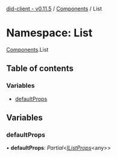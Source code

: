 [did-client - v0.11.5](../README.md) / [Components](components.md) / List

# Namespace: List

[Components](components.md).List

## Table of contents

### Variables

- [defaultProps](components.list.md#defaultprops)

## Variables

### defaultProps

• **defaultProps**: *Partial*<[*IListProps*](../interfaces/components.ilistprops.md)<any\>\>
